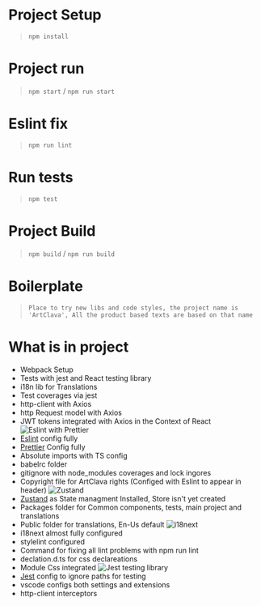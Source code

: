 # Project Setup
> `npm install`
# Project run
> `npm start` /
> `npm run start`
# Eslint fix
> `npm run lint`
# Run tests
> `npm test`
# Project Build
> `npm build` /
> `npm run build`
# Boilerplate
> `Place to try new libs and code styles, the project name is 'ArtClava', All the product based texts are based on that name`
# What is in project
- Webpack Setup
- Tests with jest and React testing library
- i18n lib for Translations
- Test coverages via jest
- http-client with Axios
- http Request model with Axios
- JWT tokens integrated with Axios in the Context of React
![Eslint with Prettier](https://res.cloudinary.com/practicaldev/image/fetch/s--fvn_NHPr--/c_imagga_scale,f_auto,fl_progressive,h_420,q_auto,w_1000/https://dev-to-uploads.s3.amazonaws.com/uploads/articles/f7tb15oeuzv2qu8du4sl.png)
- [Eslint](https://eslint.org/) config fully
- [Prettier](https://prettier.io/) Config fully
- Absolute imports with TS config
- babelrc folder
- gitignore with node_modules coverages and lock ingores
- Copyright file for ArtClava rights (Configed with Eslint to appear in header)
![Zustand](https://miro.medium.com/max/800/1*fKV3_Y4usDYZKPsNp1yCvA.png)
- [Zustand](https://github.com/pmndrs/zustand) as State managment Installed, Store isn't yet created
- Packages folder for Common components, tests, main project and translations
- Public folder for translations, En-Us default
![i18next](https://miro.medium.com/max/1024/1*YiE_INHt8DpBjgAz6iRuAQ.jpeg)
- i18next almost fully configured
- stylelint configured
- Command for fixing all lint problems with npm run lint
- declation.d.ts for css declareations
- Module Css integrated
![Jest testing library](https://www.freecodecamp.org/news/content/images/2020/03/cover-3.png)
- [Jest](https://jestjs.io/docs/tutorial-react) config to ignore paths for testing
- vscode configs both settings and extensions
- http-client interceptors
